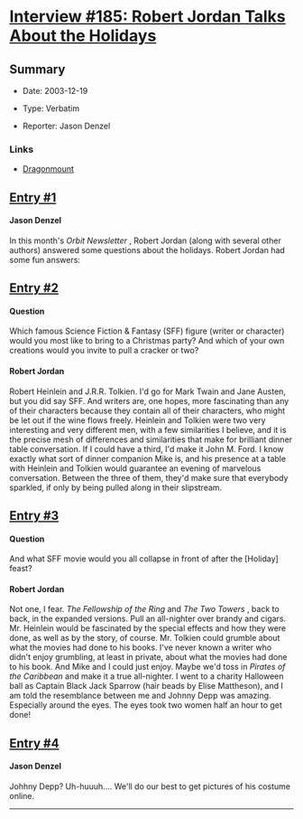 # [Interview #185: Robert Jordan Talks About the Holidays](https://www.theoryland.com/intvmain.php?i=185)

## Summary

- Date: 2003-12-19

- Type: Verbatim

- Reporter: Jason Denzel

### Links

- [Dragonmount](http://web.archive.org/web/20040204054935/www.dragonmount.com/News/News-2003-12.aspx)


## [Entry #1](https://www.theoryland.com/intvmain.php?i=185#1)

#### Jason Denzel

In this month's
*Orbit Newsletter*
, Robert Jordan (along with several other authors) answered some questions about the holidays. Robert Jordan had some fun answers:

## [Entry #2](https://www.theoryland.com/intvmain.php?i=185#2)

#### Question

Which famous Science Fiction & Fantasy (SFF) figure (writer or character) would you most like to bring to a Christmas party? And which of your own creations would you invite to pull a cracker or two?

#### Robert Jordan

Robert Heinlein and J.R.R. Tolkien. I'd go for Mark Twain and Jane Austen, but you did say SFF. And writers are, one hopes, more fascinating than any of their characters because they contain all of their characters, who might be let out if the wine flows freely. Heinlein and Tolkien were two very interesting and very different men, with a few similarities I believe, and it is the precise mesh of differences and similarities that make for brilliant dinner table conversation. If I could have a third, I'd make it John M. Ford. I know exactly what sort of dinner companion Mike is, and his presence at a table with Heinlein and Tolkien would guarantee an evening of marvelous conversation. Between the three of them, they'd make sure that everybody sparkled, if only by being pulled along in their slipstream.

## [Entry #3](https://www.theoryland.com/intvmain.php?i=185#3)

#### Question

And what SFF movie would you all collapse in front of after the [Holiday] feast?

#### Robert Jordan

Not one, I fear.
*The Fellowship of the Ring*
and
*The Two Towers*
, back to back, in the expanded versions. Pull an all-nighter over brandy and cigars. Mr. Heinlein would be fascinated by the special effects and how they were done, as well as by the story, of course. Mr. Tolkien could grumble about what the movies had done to his books. I've never known a writer who didn't enjoy grumbling, at least in private, about what the movies had done to his book. And Mike and I could just enjoy. Maybe we'd toss in
*Pirates of the Caribbean*
and make it a true all-nighter. I went to a charity Halloween ball as Captain Black Jack Sparrow (hair beads by Elise Mattheson), and I am told the resemblance between me and Johnny Depp was amazing. Especially around the eyes. The eyes took two women half an hour to get done!

## [Entry #4](https://www.theoryland.com/intvmain.php?i=185#4)

#### Jason Denzel

Johhny Depp? Uh-huuuh.... We'll do our best to get pictures of his costume online.


---

